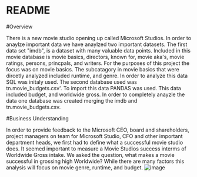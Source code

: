 # README
#Overview




There is a new movie studio opening up called Microsoft Studios. In order to anaylze important data we have anaylzed two important datasets. The first data set "imdb", is a dataset with many valuable data points. Included in this movie database is movie basics, directors, known for, movie aka's, movie ratings, persons, princpals, and writers. For the purposes of this project the focus was on movie basics. The subcatagory in movie basics that were dircetly analyzed included runtime, and genre. In order to analyze this data SQL was initaly used. The second database used was tn.movie_budgets.csv'. To import this data PANDAS was used. This data included budget, and worldwide gross. In order to completely anayzle the data one database was created merging the imdb and tn.movie_budgets.csv. 


#Business Understanding


In order to provide feedback to the Microsoft CEO, board and shareholders, project managers on team for Microsoft Studio, CFO and other important department heads, we first had to define what a successful movie studio does. It seemed important to measure a Movie Studios success interms of Worldwide Gross intake. We asked the question, what makes a movie successful in grossing high Worldwide? While there are many factors this analysis will focus on movie genre, runtime, and budget. ![image](https://github.com/jguzzo522/presentation/assets/75549456/dc5c81b4-2290-4b88-b1f8-5a6f257c75af)
